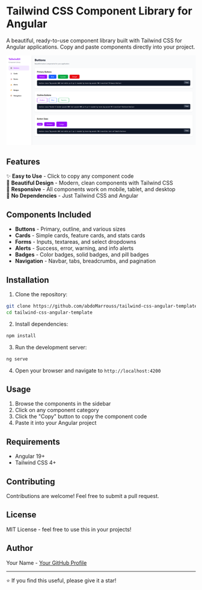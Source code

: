 # Tailwind CSS Component Library for Angular

A beautiful, ready-to-use component library built with Tailwind CSS for Angular applications. Copy and paste components directly into your project.

![Component Library Screenshot](./screens/screen.png)

## Features

✨ **Easy to Use** - Click to copy any component code  
🎨 **Beautiful Design** - Modern, clean components with Tailwind CSS  
📱 **Responsive** - All components work on mobile, tablet, and desktop  
🚀 **No Dependencies** - Just Tailwind CSS and Angular  

## Components Included

- **Buttons** - Primary, outline, and various sizes
- **Cards** - Simple cards, feature cards, and stats cards
- **Forms** - Inputs, textareas, and select dropdowns
- **Alerts** - Success, error, warning, and info alerts
- **Badges** - Color badges, solid badges, and pill badges
- **Navigation** - Navbar, tabs, breadcrumbs, and pagination

## Installation

1. Clone the repository:
```bash
git clone https://github.com/abdoMarrouss/tailwind-css-angular-template
cd tailwind-css-angular-template
```

2. Install dependencies:
```bash
npm install
```

3. Run the development server:
```bash
ng serve
```

4. Open your browser and navigate to `http://localhost:4200`

## Usage

1. Browse the components in the sidebar
2. Click on any component category
3. Click the "Copy" button to copy the component code
4. Paste it into your Angular project

## Requirements

- Angular 19+
- Tailwind CSS 4+


## Contributing

Contributions are welcome! Feel free to submit a pull request.

## License

MIT License - feel free to use this in your projects!

## Author

Your Name - [Your GitHub Profile](https://github.com/abdoMarrouss)

---

⭐ If you find this useful, please give it a star!
